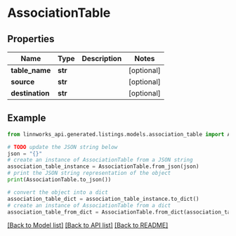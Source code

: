 # AssociationTable


## Properties

Name | Type | Description | Notes
------------ | ------------- | ------------- | -------------
**table_name** | **str** |  | [optional] 
**source** | **str** |  | [optional] 
**destination** | **str** |  | [optional] 

## Example

```python
from linnworks_api.generated.listings.models.association_table import AssociationTable

# TODO update the JSON string below
json = "{}"
# create an instance of AssociationTable from a JSON string
association_table_instance = AssociationTable.from_json(json)
# print the JSON string representation of the object
print(AssociationTable.to_json())

# convert the object into a dict
association_table_dict = association_table_instance.to_dict()
# create an instance of AssociationTable from a dict
association_table_from_dict = AssociationTable.from_dict(association_table_dict)
```
[[Back to Model list]](../README.md#documentation-for-models) [[Back to API list]](../README.md#documentation-for-api-endpoints) [[Back to README]](../README.md)


